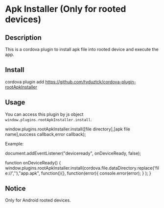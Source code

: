 # Apk Installer (Only for rooted devices)

## Description
This is a cordova plugin to install apk file into rooted device and execute the app.

## Install 

cordova plugin add https://github.com/tyduztck/cordova-plugin-rootApkInstaller

## Usage 
You can access this plugin by js object `window.plugins.rootApkInstaller.install`.

window.plugins.rootApkInstaller.install([file directory],[apk file name],success callback,error callback);

Example: 

document.addEventListener("deviceready", onDeviceReady, false);

function onDeviceReady() {
	window.plugins.rootApkInstaller.install(cordova.file.dataDirectory.replace('file://',''),"app.apk",
		function(){},
		function(error){
			console.error(error);
		}
	);
}

## Notice
Only for Android rooted devices.

